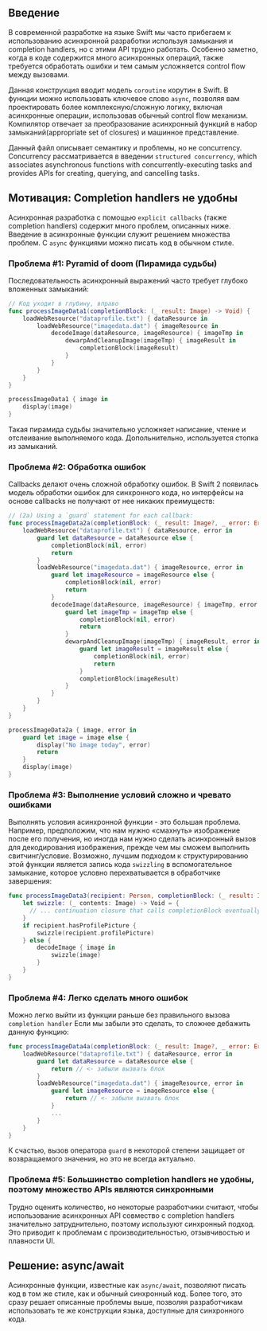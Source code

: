 ## Введение

В современной разработке на языке Swift мы часто прибегаем к использованию асинхронной разработки используя замыкания и completion handlers, но с этими API трудно работать.
Особенно заметно, когда в коде содержится много асинхронных операций, также требуется обработать ошибки и тем самым усложняется control flow между вызовами.

Данная конструкция вводит модель `coroutine` корутин в Swift.
В функции можно использовать ключевое слово `async`, позволяя вам проектировать более комплексную/сложную логику, включая асинхронные операции, использовав обычный control flow механизм.
Компилятор отвечает за преобразование асинхронный функций в набор замыканий(appropriate set of closures) и машинное представление.

Данный файл описывает семантику и проблемы, но не concurrency.
Concurrency рассматривается в введении `structured concurrency`, which associates asynchronous functions with concurrently-executing tasks and provides APIs for creating, querying, and cancelling tasks.

## Мотивация: Completion handlers не удобны

Асинхронная разработка с помощью `explicit callbacks` (также completion handlers) содержит много проблем, описанных ниже.
Введение в асинхронные функции служит решением множества проблем. С `async` функциями можно писать код в обычном стиле.

### Проблема #1: Pyramid of doom (Пирамида судьбы)

Последовательность асинхронный выражений часто требует глубоко вложенных замыканий:

```swift
// Код уходит в глубину, вправо
func processImageData1(completionBlock: (_ result: Image) -> Void) {
    loadWebResource("dataprofile.txt") { dataResource in
        loadWebResource("imagedata.dat") { imageResource in
            decodeImage(dataResource, imageResource) { imageTmp in
                dewarpAndCleanupImage(imageTmp) { imageResult in
                    completionBlock(imageResult)
                }
            }
        }
    }
}

processImageData1 { image in
    display(image)
}
```

Такая пирамида судьбы значительно усложняет написание, чтение и отслеивание выполняемого кода. Допольнительно, используется стопка из замыканий.

### Проблема #2: Обработка ошибок

Callbacks делают очень сложной обработку ошибок. В Swift 2 появилась модель обработки ошибок для синхронного кода, но интерфейсы на основе callbacks не получают от нее никаких преимуществ:

```swift
// (2a) Using a `guard` statement for each callback:
func processImageData2a(completionBlock: (_ result: Image?, _ error: Error?) -> Void) {
    loadWebResource("dataprofile.txt") { dataResource, error in
        guard let dataResource = dataResource else {
            completionBlock(nil, error)
            return
        }
        loadWebResource("imagedata.dat") { imageResource, error in
            guard let imageResource = imageResource else {
                completionBlock(nil, error)
                return
            }
            decodeImage(dataResource, imageResource) { imageTmp, error in
                guard let imageTmp = imageTmp else {
                    completionBlock(nil, error)
                    return
                }
                dewarpAndCleanupImage(imageTmp) { imageResult, error in
                    guard let imageResult = imageResult else {
                        completionBlock(nil, error)
                        return
                    }
                    completionBlock(imageResult)
                }
            }
        }
    }
}

processImageData2a { image, error in
    guard let image = image else {
        display("No image today", error)
        return
    }
    display(image)
}
```

### Проблема #3: Выполнение условий сложно и чревато ошибками

Выполнять условия асинхронной функции - это большая проблема.
Например, предположим, что нам нужно «смахнуть» изображение после его получения, но иногда нам нужно сделать асинхронный вызов для декодирования изображения, прежде чем мы сможем выполнить свитчинг/условие.
Возможно, лучшим подходом к структурированию этой функции является запись кода `swizzling` в вспомогательное замыкание, которое условно перехватывается в обработчике завершения:


```swift
func processImageData3(recipient: Person, completionBlock: (_ result: Image) -> Void) {
    let swizzle: (_ contents: Image) -> Void = {
      // ... continuation closure that calls completionBlock eventually
    }
    if recipient.hasProfilePicture {
        swizzle(recipient.profilePicture)
    } else {
        decodeImage { image in
            swizzle(image)
        }
    }
}
```

### Проблема  #4: Легко сделать много ошибок

Можно легко выйти из функции раньше без правильного вызова  `completion handler`
Если мы забыли это сделать, то сложнее дебажить данную функцию:

```swift
func processImageData4a(completionBlock: (_ result: Image?, _ error: Error?) -> Void) {
    loadWebResource("dataprofile.txt") { dataResource, error in
        guard let dataResource = dataResource else {
            return // <- забыли вызвать блок
        }
        loadWebResource("imagedata.dat") { imageResource, error in
            guard let imageResource = imageResource else {
                return // <- забыли вызвать блок
            }
            ...
        }
    }
}
```

К счастью, вызов оператора `guard` в некоторой степени защищает от возвращаемого значения, но это не всегда актуально.

### Проблема #5: Большинство completion handlers не удобны, поэтому множество APIs являются синхронными

Трудно оценить количество, но некоторые разработчики считают, чтобы использование асинхронных API совмество с completion handlers значительно затруднительно, поэтому используют синхронный подход.
Это приводит к проблемам с производительностью, отзывчивостью и плавности UI.

## Решение: async/await

Асинхронные функции, известные как `async/await`, позволяют писать код в том же стиле, как и обычный синхронный код.
Более того, это сразу решает описанные проблемы выше, позволяя разработчикам использовать те же конструкции языка, доступные для синхронного кода.